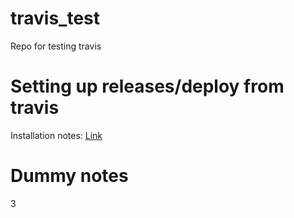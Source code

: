# travis_test
Repo for testing travis




# Setting up releases/deploy from travis

Installation notes: [Link](https://github.com/travis-ci/travis.rb#installation)


# Dummy notes

3